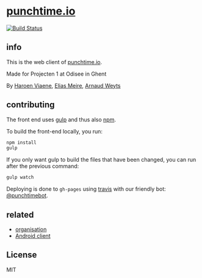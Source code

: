 # [punchtime.io](https://punchtime.io)

[![Build Status](https://travis-ci.org/punchtime/web.svg?branch=master)](https://travis-ci.org/punchtime/web)

## info

This is the web client of [punchtime.io](https://punchtime.io).

Made for Projecten 1 at Odisee in Ghent

By [Haroen Viaene](https://haroen.me), [Elias Meire](http://eliasmei.re), [Arnaud Weyts](https://weyts.xyz)

## contributing

The front end uses [gulp](http://gulpjs.com) and thus also [npm](https://www.npmjs.com).

To build the front-end locally, you run:

```sh
npm install
gulp
```

If you only want gulp to build the files that have been changed, you can run after the previous command:

```sh
gulp watch
```

Deploying is done to `gh-pages` using [travis](https://travis-ci.org) with our friendly bot: [@punchtimebot](https://github.com/punchtimebot).

## related

- [organisation](https://github.com/punchtime/organisation)
- [Android client](https://github.com/punchtime/app)

## License

MIT
